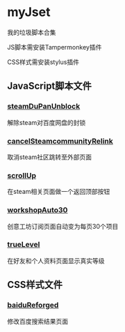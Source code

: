 # myJset
我的垃圾脚本合集

JS脚本需安装Tampermonkey插件

CSS样式需安装stylus插件
## JavaScript脚本文件
### [steamDuPanUnblock](https://github.com/swhoro/myjset/raw/master/steamDuPanUnblock.user.js)
解除steam对百度网盘的封锁
### [cancelSteamcommunityRelink](https://github.com/swhoro/myjset/raw/master/cancelSteamcommunityRelink.user.js)
取消steam社区跳转至外部页面
### [scrollUp](https://github.com/swhoro/myjset/raw/master/scrollUp.user.js)
在steam相关页面做一个返回顶部按钮
### [workshopAuto30](https://github.com/swhoro/myjset/raw/master/workshopAuto30.user.js)
创意工坊订阅页面自动变为每页30个项目
### [trueLevel](https://github.com/swhoro/myjset/raw/master/trueLevel.user.js)
在好友和个人资料页面显示真实等级

## CSS样式文件
### [baiduReforged](https://github.com/swhoro/myjset/raw/master/baidu.user.css)
修改百度搜索结果页面

